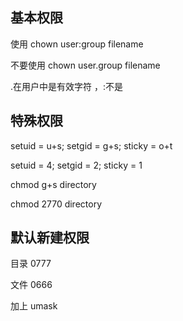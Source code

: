 ## 基本权限

使用 chown user:group filename

不要使用 chown user.group filename

.在用户中是有效字符 ，:不是

## 特殊权限

setuid = u+s; setgid = g+s; sticky = o+t

setuid = 4;     setgid = 2;      sticky = 1

chmod  g+s directory

chmod  2770 directory

## 默认新建权限

目录 0777

文件 0666

加上 umask